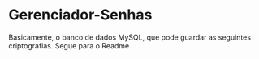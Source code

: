 # Gerenciador-Senhas
 Basicamente, o banco de dados MySQL, que pode guardar as seguintes criptografias. Segue para o Readme
